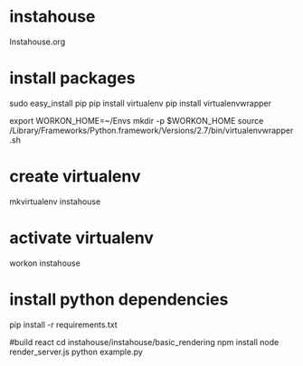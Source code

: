 # instahouse
Instahouse.org




# install packages

sudo easy_install pip
pip install virtualenv
pip install virtualenvwrapper

export WORKON_HOME=~/Envs
mkdir -p $WORKON_HOME
source /Library/Frameworks/Python.framework/Versions/2.7/bin/virtualenvwrapper.sh


# create virtualenv
mkvirtualenv instahouse


# activate virtualenv
workon instahouse

# install python dependencies
pip install -r requirements.txt


#build react
cd instahouse/instahouse/basic_rendering
npm install
node render_server.js
python example.py


